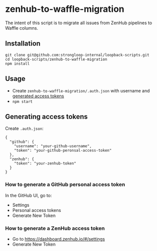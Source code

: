 # zenhub-to-waffle-migration

The intent of this script is to migrate all issues from ZenHub pipelines to
Waffle columns.

## Installation

```
git clone git@github.com:strongloop-internal/loopback-scripts.git
cd loopback-scripts/zenhub-to-waffle-migration
npm install
```

## Usage

- Create `zenhub-to-waffle-migration/.auth.json` with username and [generated
access tokens](#generating-access-token)
- `npm start`

## Generating access tokens

Create `.auth.json`:

```
{
  "github": {
    "username": "your-github-username",
    "token": "your-github-peronsal-access-token"
  },
  "zenhub": {
    "token": "your-zenhub-token"
  }
}
```

### How to generate a GitHub personal access token

In the GitHub UI, go to:

- Settings
- Personal access tokens
- Generate New Token

### How to generate a ZenHub access token

- Go to https://dashboard.zenhub.io/#/settings
- Generate New Token
